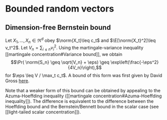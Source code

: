 
# Bounded random vectors 

## Dimension-free Bernstein bound 

Let $X_1, \dots, X_n\in\Re^d$ obey $\norm{X_t}\leq c_t$ and $\E[\norm{X_t}^2]\leq v_t^2$. Let $V_n = \sum_{i\leq n}v_i^2$. Using the martingale-variance inequality [[martingale concentration#Variance bound]], we obtain 
$$\Pr( \norm{S_n} \geq \sqrt{V_n} + \eps) \geq \exp\left(\frac{-\eps^2}{4V_n}\right),$$
for $\eps \leq V / \max_t c_t$. A bound of this form was first given by David Gross [here](https://arxiv.org/pdf/0910.1879). 

Note that a weaker form of this bound can be obtained by appealing to the Azuma-Hoeffding inequality ([[martingale concentration#Azuma-Hoeffding inequality]]). The difference is equivalent to the difference between the Hoeffding bound and the Bernstein/Bennett bound in the scalar case (see [[light-tailed scalar concentration]]).   
